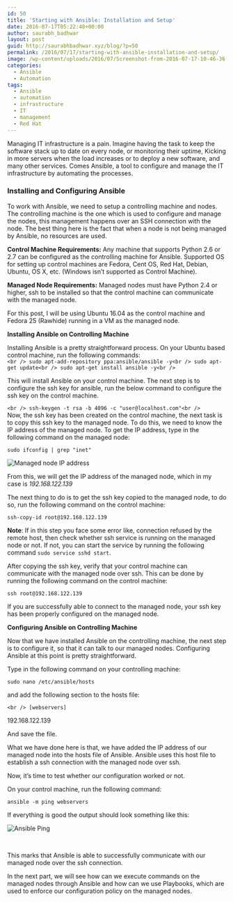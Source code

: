 ```yaml
---
id: 50
title: 'Starting with Ansible: Installation and Setup'
date: 2016-07-17T05:22:48+00:00
author: saurabh_badhwar
layout: post
guid: http://saurabhbadhwar.xyz/blog/?p=50
permalink: /2016/07/17/starting-with-ansible-installation-and-setup/
image: /wp-content/uploads/2016/07/Screenshot-from-2016-07-17-10-46-36.png
categories:
  - Ansible
  - Automation
tags:
  - Ansible
  - automation
  - infrastructure
  - IT
  - management
  - Red Hat
---
```

Managing IT infrastructure is a pain. Imagine having the task to keep the software stack up to date on every node, or monitoring their uptime, Kicking in more servers when the load increases or to deploy a new software, and many other services. Comes Ansible, a tool to configure and manage the IT infrastructure by automating the processes.

### **Installing and Configuring Ansible**

To work with Ansible, we need to setup a controlling machine and nodes. The controlling machine is the one which is used to configure and manage the nodes, this management happens over an SSH connection with the node. The best thing here is the fact that when a node is not being managed by Ansible, no resources are used.

**Control Machine Requirements:** Any machine that supports Python 2.6 or 2.7 can be configured as the controlling machine for Ansible. Supported OS for setting up control machines are Fedora, Cent OS, Red Hat, Debian, Ubuntu, OS X, etc. (Windows isn&#8217;t supported as Control Machine).

**Managed Node Requirements:** Managed nodes must have Python 2.4 or higher, ssh to be installed so that the control machine can communicate with the managed node.

For this post, I will be using Ubuntu 16.04 as the control machine and Fedora 25 (Rawhide) running in a VM as the managed node.

**Installing Ansible on Controlling Machine**

Installing Ansible is a pretty straightforward process. On your Ubuntu based control machine, run the following commands:  
`<br />
sudo apt-add-repository ppa:ansible/ansible -y<br />
sudo apt-get update<br />
sudo apt-get install ansible -y<br />
` 

This will install Ansible on your control machine. The next step is to configure the ssh key for ansible, run the below command to configure the ssh key on the control machine.

`<br />
ssh-keygen -t rsa -b 4096 -c "user@localhost.com"<br />
`  
Now, the ssh key has been created on the control machine, the next task is to copy this ssh key to the managed node. To do this, we need to know the IP address of the managed node. To get the IP address, type in the following command on the managed node:

`sudo ifconfig | grep "inet"`

<img class="wp-image-51 aligncenter" src="https://i1.wp.com/saurabhbadhwar.xyz/blog/wp-content/uploads/2016/07/Screenshot-from-2016-07-17-10-32-39.png?resize=562%2C137" alt="Managed node IP address" srcset="https://i1.wp.com/saurabhbadhwar.xyz/blog/wp-content/uploads/2016/07/Screenshot-from-2016-07-17-10-32-39.png?resize=300%2C73 300w, https://i1.wp.com/saurabhbadhwar.xyz/blog/wp-content/uploads/2016/07/Screenshot-from-2016-07-17-10-32-39.png?w=619 619w" sizes="(max-width: 562px) 100vw, 562px" data-recalc-dims="1" /> 

From this, we will get the IP address of the managed node, which in my case is _192.168.122.139_

The next thing to do is to get the ssh key copied to the managed node, to do so, run the following command on the control machine:

`ssh-copy-id root@192.168.122.139`

**Note**: If in this step you face some error like, connection refused by the remote host, then check whether ssh service is running on the managed node or not. If not, you can start the service by running the following command `sudo service sshd start`.

After copying the ssh key, verify that your control machine can communicate with the managed node over ssh. This can be done by running the following command on the control machine:

`ssh root@192.168.122.139`

If you are successfully able to connect to the managed node, your ssh key has been properly configured on the managed node.

**Configuring Ansible on Controlling Machine**

Now that we have installed Ansible on the controlling machine, the next step is to configure it, so that it can talk to our managed nodes. Configuring Ansible at this point is pretty straightforward.

Type in the following command on your controlling machine:

`sudo nano /etc/ansible/hosts`

and add the following section to the hosts file:

`<br />
[webservers]`

192.168.122.139

And save the file.

What we have done here is that, we have added the IP address of our managed node into the hosts file of Ansible. Ansible uses this host file to establish a ssh connection with the managed node over ssh.

Now, it&#8217;s time to test whether our configuration worked or not.

On your control machine, run the following command:

`ansible -m ping webservers`

If everything is good the output should look something like this:

<img class=" wp-image-52 aligncenter" src="https://i2.wp.com/saurabhbadhwar.xyz/blog/wp-content/uploads/2016/07/Screenshot-from-2016-07-17-10-46-36.png?resize=476%2C281" alt="Ansible Ping" srcset="https://i2.wp.com/saurabhbadhwar.xyz/blog/wp-content/uploads/2016/07/Screenshot-from-2016-07-17-10-46-36.png?resize=300%2C177 300w, https://i2.wp.com/saurabhbadhwar.xyz/blog/wp-content/uploads/2016/07/Screenshot-from-2016-07-17-10-46-36.png?w=732 732w" sizes="(max-width: 476px) 100vw, 476px" data-recalc-dims="1" /> 

&nbsp;

This marks that Ansible is able to successfully communicate with our managed node over the ssh connection.

In the next part, we will see how can we execute commands on the managed nodes through Ansible and how can we use Playbooks, which are used to enforce our configuration policy on the managed nodes.